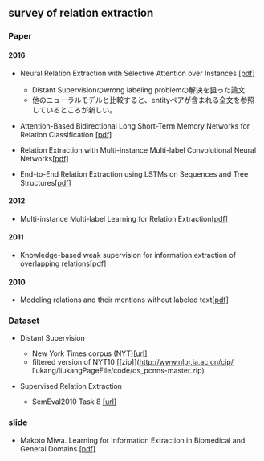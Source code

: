 ## survey of relation extraction
### Paper
#### 2016
- Neural Relation Extraction with Selective Attention over Instances
[[pdf]](http://www.aclweb.org/anthology/P/P16/P16-1200.pdf)
  - Distant Supervisionのwrong labeling problemの解決を狙った論文
  - 他のニューラルモデルと比較すると、entityペアが含まれる全文を参照しているところが新しい。

- Attention-Based Bidirectional Long Short-Term Memory Networks for Relation Classification
[[pdf]](http://www.aclweb.org/anthology/P/P16/P16-2034.pdf)

- Relation Extraction with Multi-instance Multi-label Convolutional Neural Networks[[pdf]](https://www.aclweb.org/anthology/C/C16/C16-1139.pdf)

- End-to-End Relation Extraction using LSTMs on Sequences and Tree Structures[[pdf]](https://aclweb.org/anthology/P/P16/P16-1105.pdf)

#### 2012
- Multi-instance Multi-label Learning for Relation Extraction[[pdf]](http://ai2-s2-pdfs.s3.amazonaws.com/151e/e8aedc97e7a388a8edd704ff13698a7af0b4.pdf)

#### 2011
- Knowledge-based weak supervision for information extraction of overlapping relations[[pdf]](http://raphaelhoffmann.com/publications/acl2011.pdf)

#### 2010
- Modeling relations and their mentions without labeled text[[pdf]](https://pdfs.semanticscholar.org/db55/0f7af299157c67d7f1874bf784dca10ce4a9.pdf)

### Dataset
- Distant Supervision
  - New York Times corpus (NYT)[[url]](http://iesl.cs.umass.edu/riedel/ecml/)
  - filtered version of NYT10 [[zip]](http://www.nlpr.ia.ac.cn/cip/ ̃liukang/liukangPageFile/code/ds_pcnns-master.zip)

- Supervised Relation Extraction
  - SemEval2010 Task 8 [[url]](http://www.kozareva.com/downloads.html)

### slide
- Makoto Miwa. Learning for Information Extraction in Biomedical and General Domains.[[pdf]](http://www.toyota-ti.ac.jp/Lab/Denshi/COIN/people/makoto.miwa/docs/keynotetalk_biotxtm2016.pdf)